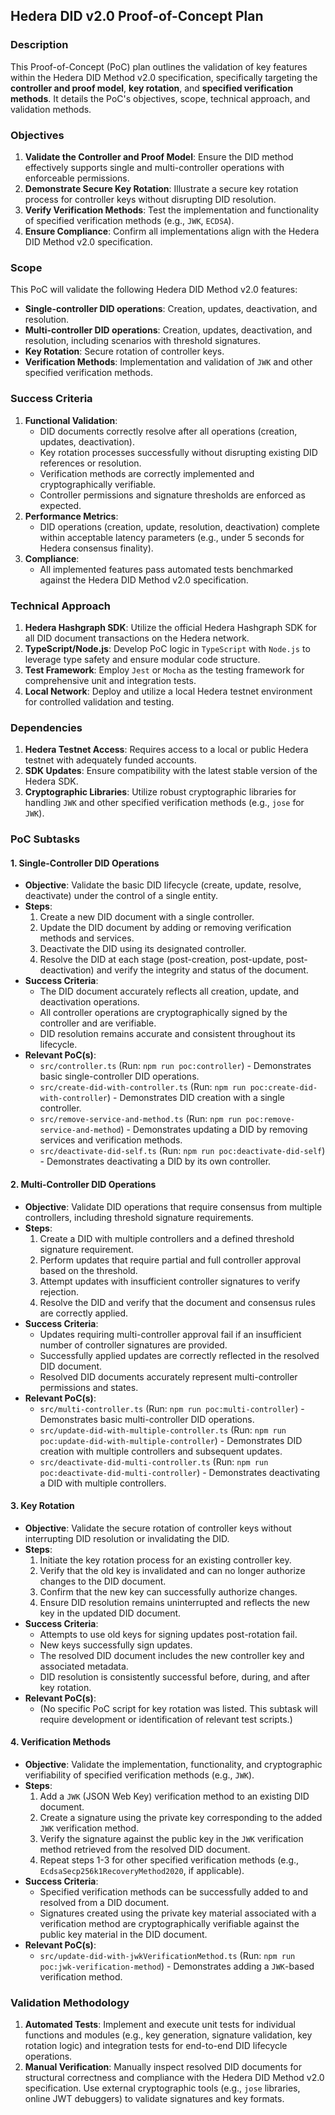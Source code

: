 ## Hedera DID v2.0 Proof-of-Concept Plan

### Description

This Proof-of-Concept (PoC) plan outlines the validation of key features within the Hedera DID Method v2.0 specification, specifically targeting the **controller and proof model**, **key rotation**, and **specified verification methods**. It details the PoC's objectives, scope, technical approach, and validation methods.

### Objectives

1.  **Validate the Controller and Proof Model**: Ensure the DID method effectively supports single and multi-controller operations with enforceable permissions.
2.  **Demonstrate Secure Key Rotation**: Illustrate a secure key rotation process for controller keys without disrupting DID resolution.
3.  **Verify Verification Methods**: Test the implementation and functionality of specified verification methods (e.g., `JWK`, `ECDSA`).
4.  **Ensure Compliance**: Confirm all implementations align with the Hedera DID Method v2.0 specification.

### Scope

This PoC will validate the following Hedera DID Method v2.0 features:

* **Single-controller DID operations**: Creation, updates, deactivation, and resolution.
* **Multi-controller DID operations**: Creation, updates, deactivation, and resolution, including scenarios with threshold signatures.
* **Key Rotation**: Secure rotation of controller keys.
* **Verification Methods**: Implementation and validation of `JWK` and other specified verification methods.

### Success Criteria

1.  **Functional Validation**:
    * DID documents correctly resolve after all operations (creation, updates, deactivation).
    * Key rotation processes successfully without disrupting existing DID references or resolution.
    * Verification methods are correctly implemented and cryptographically verifiable.
    * Controller permissions and signature thresholds are enforced as expected.
2.  **Performance Metrics**:
    * DID operations (creation, update, resolution, deactivation) complete within acceptable latency parameters (e.g., under 5 seconds for Hedera consensus finality).
3.  **Compliance**:
    * All implemented features pass automated tests benchmarked against the Hedera DID Method v2.0 specification.

### Technical Approach

1.  **Hedera Hashgraph SDK**: Utilize the official Hedera Hashgraph SDK for all DID document transactions on the Hedera network.
2.  **TypeScript/Node.js**: Develop PoC logic in `TypeScript` with `Node.js` to leverage type safety and ensure modular code structure.
3.  **Test Framework**: Employ `Jest` or `Mocha` as the testing framework for comprehensive unit and integration tests.
4.  **Local Network**: Deploy and utilize a local Hedera testnet environment for controlled validation and testing.

### Dependencies

1.  **Hedera Testnet Access**: Requires access to a local or public Hedera testnet with adequately funded accounts.
2.  **SDK Updates**: Ensure compatibility with the latest stable version of the Hedera SDK.
3.  **Cryptographic Libraries**: Utilize robust cryptographic libraries for handling `JWK` and other specified verification methods (e.g., `jose` for `JWK`).

### PoC Subtasks

#### 1. Single-Controller DID Operations

* **Objective**: Validate the basic DID lifecycle (create, update, resolve, deactivate) under the control of a single entity.
* **Steps**:
    1.  Create a new DID document with a single controller.
    2.  Update the DID document by adding or removing verification methods and services.
    3.  Deactivate the DID using its designated controller.
    4.  Resolve the DID at each stage (post-creation, post-update, post-deactivation) and verify the integrity and status of the document.
* **Success Criteria**:
    * The DID document accurately reflects all creation, update, and deactivation operations.
    * All controller operations are cryptographically signed by the controller and are verifiable.
    * DID resolution remains accurate and consistent throughout its lifecycle.
* **Relevant PoC(s)**:
    * `src/controller.ts` (Run: `npm run poc:controller`) - Demonstrates basic single-controller DID operations.
    * `src/create-did-with-controller.ts` (Run: `npm run poc:create-did-with-controller`) - Demonstrates DID creation with a single controller.
    * `src/remove-service-and-method.ts` (Run: `npm run poc:remove-service-and-method`) - Demonstrates updating a DID by removing services and verification methods.
    * `src/deactivate-did-self.ts` (Run: `npm run poc:deactivate-did-self`) - Demonstrates deactivating a DID by its own controller.

#### 2. Multi-Controller DID Operations

* **Objective**: Validate DID operations that require consensus from multiple controllers, including threshold signature requirements.
* **Steps**:
    1.  Create a DID with multiple controllers and a defined threshold signature requirement.
    2.  Perform updates that require partial and full controller approval based on the threshold.
    3.  Attempt updates with insufficient controller signatures to verify rejection.
    4.  Resolve the DID and verify that the document and consensus rules are correctly applied.
* **Success Criteria**:
    * Updates requiring multi-controller approval fail if an insufficient number of controller signatures are provided.
    * Successfully applied updates are correctly reflected in the resolved DID document.
    * Resolved DID documents accurately represent multi-controller permissions and states.
* **Relevant PoC(s)**:
    * `src/multi-controller.ts` (Run: `npm run poc:multi-controller`) - Demonstrates basic multi-controller DID operations.
    * `src/update-did-with-multiple-controller.ts` (Run: `npm run poc:update-did-with-multiple-controller`) - Demonstrates DID creation with multiple controllers and subsequent updates.
    * `src/deactivate-did-multi-controller.ts` (Run: `npm run poc:deactivate-did-multi-controller`) - Demonstrates deactivating a DID with multiple controllers.

#### 3. Key Rotation

* **Objective**: Validate the secure rotation of controller keys without interrupting DID resolution or invalidating the DID.
* **Steps**:
    1.  Initiate the key rotation process for an existing controller key.
    2.  Verify that the old key is invalidated and can no longer authorize changes to the DID document.
    3.  Confirm that the new key can successfully authorize changes.
    4.  Ensure DID resolution remains uninterrupted and reflects the new key in the updated DID document.
* **Success Criteria**:
    * Attempts to use old keys for signing updates post-rotation fail.
    * New keys successfully sign updates.
    * The resolved DID document includes the new controller key and associated metadata.
    * DID resolution is consistently successful before, during, and after key rotation.
* **Relevant PoC(s)**:
    * (No specific PoC script for key rotation was listed. This subtask will require development or identification of relevant test scripts.)

#### 4. Verification Methods

* **Objective**: Validate the implementation, functionality, and cryptographic verifiability of specified verification methods (e.g., `JWK`).
* **Steps**:
    1.  Add a `JWK` (JSON Web Key) verification method to an existing DID document.
    2.  Create a signature using the private key corresponding to the added `JWK` verification method.
    3.  Verify the signature against the public key in the `JWK` verification method retrieved from the resolved DID document.
    4.  Repeat steps 1-3 for other specified verification methods (e.g., `EcdsaSecp256k1RecoveryMethod2020`, if applicable).
* **Success Criteria**:
    * Specified verification methods can be successfully added to and resolved from a DID document.
    * Signatures created using the private key material associated with a verification method are cryptographically verifiable against the public key material in the DID document.
* **Relevant PoC(s)**:
    * `src/update-did-with-jwkVerificationMethod.ts` (Run: `npm run poc:jwk-verification-method`) - Demonstrates adding a `JWK`-based verification method.

### Validation Methodology

1.  **Automated Tests**: Implement and execute unit tests for individual functions and modules (e.g., key generation, signature validation, key rotation logic) and integration tests for end-to-end DID lifecycle operations.
2.  **Manual Verification**: Manually inspect resolved DID documents for structural correctness and compliance with the Hedera DID Method v2.0 specification. Use external cryptographic tools (e.g., `jose` libraries, online JWT debuggers) to validate signatures and key formats.